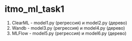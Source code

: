 # itmo_ml_task1

1. ClearML - model1.py (регрессия) и model2.py (дерево)
2. Wandb - model3.py (регрессия) и model4.py (дерево)
3. MLFlow - model5.py (регрессия) и model6.py (дерево)


